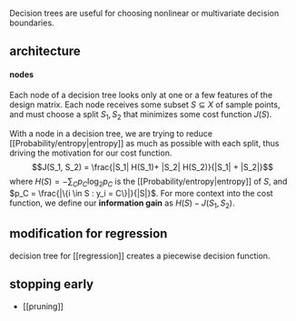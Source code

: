 Decision trees are useful for choosing nonlinear or multivariate decision boundaries.

## architecture

#### nodes
Each node of a decision tree looks only at one or a few features of the design matrix. Each node receives some subset $S \subseteq X$ of sample points, and must choose a split $S_1, S_2$ that minimizes some cost function $J(S)$.

With a node in a decision tree, we are trying to reduce [[Probability/entropy|entropy]] as much as possible with each split, thus driving the motivation for our cost function. 
$$J(S_1, S_2) = \frac{|S_1| H(S_1)+ |S_2| H(S_2)}{|S_1| + |S_2|}$$
where $H(S) = -\sum_C p_C \log_2 p_C$ is the [[Probability/entropy|entropy]] of $S$, and $p_C = \frac{|\{i \in S : y_i = C\}|}{|S|}$.  For more context into the cost function, we define our ********information gain******** as $H(S) - J(S_1, S_2)$.

## modification for regression
decision tree for [[regression]] creates a piecewise decision function.


## stopping early
- [[pruning]]

